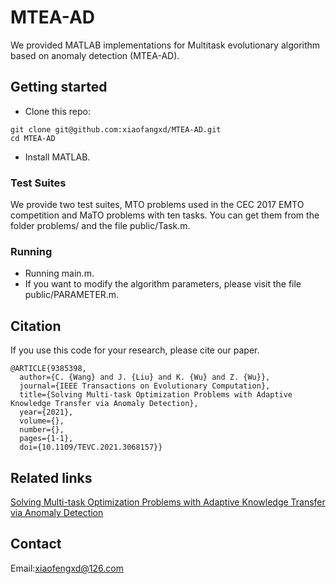# 	MTEA-AD

We provided MATLAB implementations for Multitask evolutionary algorithm based on anomaly detection (MTEA-AD).

## Getting started

- Clone this repo:

```
git clone git@github.com:xiaofangxd/MTEA-AD.git
cd MTEA-AD
```

- Install MATLAB.

### Test Suites

We provide two test suites, MTO problems used in the CEC 2017 EMTO competition and MaTO problems with ten tasks. You can get them from the folder problems/ and the file public/Task.m.

### Running

- Running main.m. 
- If you want to modify the algorithm parameters, please visit the file public/PARAMETER.m.

## Citation

If you use this code for your research, please cite our paper.

```
@ARTICLE{9385398,
  author={C. {Wang} and J. {Liu} and K. {Wu} and Z. {Wu}},
  journal={IEEE Transactions on Evolutionary Computation}, 
  title={Solving Multi-task Optimization Problems with Adaptive Knowledge Transfer via Anomaly Detection}, 
  year={2021},
  volume={},
  number={},
  pages={1-1},
  doi={10.1109/TEVC.2021.3068157}}
```

## Related links

[Solving Multi-task Optimization Problems with Adaptive Knowledge Transfer via Anomaly Detection](https://ieeexplore.ieee.org/document/9385398)

## Contact

Email:xiaofengxd@126.com